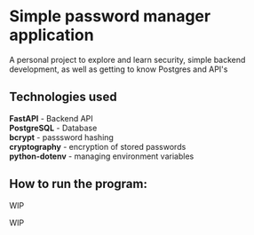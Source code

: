 # Simple password manager application

A personal project to explore and learn security, simple backend development, as well as getting to know Postgres and API's

## Technologies used  
**FastAPI** - Backend API  
**PostgreSQL** - Database  
**bcrypt** - passsword hashing  
**cryptography** - encryption of stored passwords  
**python-dotenv** - managing environment variables  

## How to run the program:

WIP

WIP
